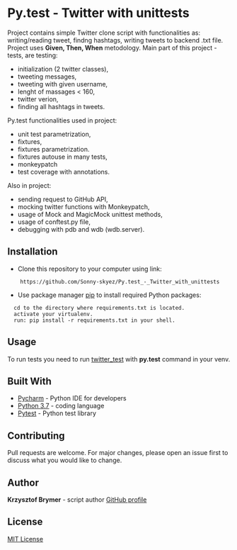 # Py.test - Twitter with unittests

Project contains simple Twitter clone script with functionalities as: writing/reading tweet, findng hashtags,
writing tweets to backend .txt file. Project uses **Given, Then, When** metodology.
Main part of this project - tests, are testing:

- initialization (2 twitter classes),
- tweeting messages,
- tweeting with given username,
- lenght of massages < 160,
- twitter verion,
- finding all hashtags in tweets.

Py.test functionalities used in project:

- unit test parametrization,
- fixtures,
- fixtures parametrization.
- fixtures autouse in many tests,
- monkeypatch
- test coverage with annotations.

Also in project:
- sending request to GitHub API,
- mocking twitter functions with Monkeypatch,
- usage of Mock and MagicMock unittest methods,
- usage of conftest.py file,
- debugging with pdb and wdb (wdb.server).

## Installation

- Clone this repository to your computer using link:

```
    https://github.com/Sonny-skyez/Py.test_-_Twitter_with_unittests
```

- Use package manager [pip](https://pypi.org/project/pip/) to install required Python packages:

```
  cd to the directory where requirements.txt is located.
  activate your virtualenv.
  run: pip install -r requirements.txt in your shell.
```
## Usage

To run tests you need to run [twitter_test](https://github.com/Sonny-skyez/Py.test_-_Twitter_with_unittests/blob/master/twitter_test.py) with **py.test** command in your venv.

## Built With

- [Pycharm](https://www.jetbrains.com/pycharm/) - Python IDE for developers
- [Python 3.7](https://www.python.org/downloads/release/python-370/) - coding language
- [Pytest](https://docs.pytest.org/en/latest/) - Python test library

## Contributing

Pull requests are welcome. For major changes, please open an issue first to discuss what you would like to change.

## Author

**Krzysztof Brymer** - script author [GitHub profile](https://github.com/Sonny-skyez)

## License

[MIT License](https://choosealicense.com/licenses/mit/)
